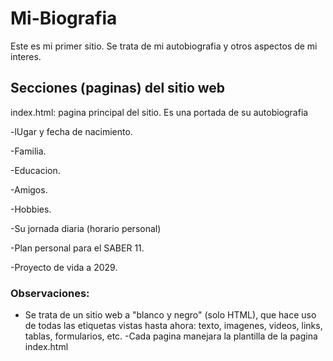 # Mi-Biografia
Este es mi primer sitio. Se trata de mi autobiografia y otros aspectos de mi interes.

## Secciones (paginas) del sitio web
index.html: pagina principal del sitio. Es una portada de su autobiografia

-lUgar  y fecha de nacimiento.

-Familia.

-Educacion.

-Amigos.

-Hobbies.

-Su jornada diaria (horario personal)

-Plan personal para el SABER 11.

-Proyecto de vida a 2029.

### Observaciones:
- Se trata de un sitio web a "blanco y negro" (solo HTML), que hace uso de todas las etiquetas vistas hasta ahora: texto, imagenes, videos, links, tablas, formularios, etc.
-Cada pagina manejara la plantilla de la pagina index.html